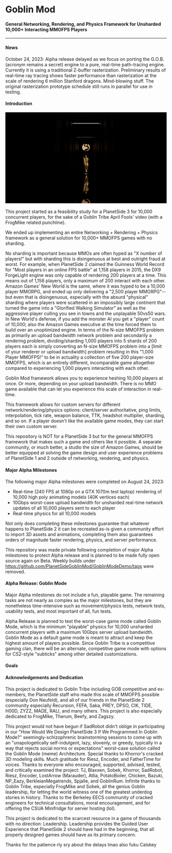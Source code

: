 # Goblin Mod
#### General Networking, Rendering, and Physics Framework for Unsharded 10,000+ Interacting MMOFPS Players
<hr>

#### News

October 24, 2023: Alpha release delayed as we focus on porting the G.O.B. (acronym remains a secret) engine to a pure, real-time path-tracing engine. Currently it is using a traditional Z-buffer rasterization. Preliminary results of real-time ray tracing shows faster performance than rasterization at the scale of rendering 6 million Stanford dragons. Mind-blowing stuff. The original rasterization prototype schedule still runs in parallel for use in testing.

#### Introduction

[![](./206376334.png)](https://www.youtube.com/watch?v=rTbKslUxKVU)

This project started as a feasibility study for a PlanetSide 3 for 10,000 concurrent players, for the sake of a Goblin Tribe April Fools' video (with a FrogMike related punchline).

We ended up implementing an entire Networking + Rendering + Physics framework as a general solution for 10,000+ MMOFPS games with no sharding.

No sharding is important because MMOs are often hyped as "X number of players!" but with sharding this is disingenuous at best and outright fraud at worst. For example, when PlanetSide 2 claimed the Guinness World Record for "Most players in an online FPS battle" at 1,158 players in 2015, the DX9 ForgeLight engine was only capable of rendering 200 players at a time. This means out of 1,158 players, only a maximum of 200 interact with each other. Amazon Games' New World is the same, where it was hyped to be a 10,000 player MMORPG, and ended up only delivering a "2,500 player MMORPG"--but even that is disingenuous, especially with the absurd "physical" sharding where players were scattered in an impossibly large continent that turned the game into a "Glorified Walking Simulator" as well as the aggressive player culling you see in towns and the unplayable 50vs50 wars. In New World's defense, if you add the monster AI you get a "player" count of 10,000; also the Amazon Games executive at the time forced them to build over an unoptimized engine. In terms of the N-size MMOFPS problem as primarily an upload bandwidth network problem and secondarily a rendering problem, dividing/sharding 1,000 players into 5 shards of 200 players each is simply converting an N-size MMOFPS problem into a [limit of your renderer or upload bandwidth] problem resulting in this "1,000 Player MMOFPS!" to be in actuality a collection of five 200 player-size MMOFPS, which is an entirely different, incomparable game altogether compared to experiencing 1,000 players interacting with each other.

Goblin Mod framework allows you to experience heshing 10,000 players at once. Or more, depending on your upload bandwidth. There is no MMO game available that can let you experience this scale of interaction in real-time.

This framework allows for custom servers for different network/rendering/physics options: client/server authoritative, ping limits, interpolation, tick rate, weapon balance, TTK, headshot multiplier, sharding, and so on. If a player doesn't like the available game modes, they can start their own custom server.

This repository is NOT for a PlanetSide 3 but for the general MMOFPS framework that makes such a game and others like it possible. A separate community, or much better, a studio the size of Amazon Games, should be better equipped at solving the game design and user experience problems of PlanetSide 1 and 2 outside of networking, rendering, and physics.

#### Major Alpha Milestones

The following major Alpha milestones were completed on August 24, 2023:

* Real-time (240 FPS at 1080p on a GTX 1070m test laptop) rendering of 10,000 high poly animating models (40K vertices each)
* 10Gbps worst-case upload bandwidth for unsharded real-time network updates of all 10,000 players sent to each player
* Real-time physics for all 10,000 models

Not only does completing these milestones guarantee that whatever happens to PlanetSide 2 it can be recreated as-is given a community effort to import 3D assets and animations, completing them also guarantees orders of magnitude faster rendering, physics, and server performance.

This repository was made private following completion of major Alpha milestones to protect Alpha release and is planned to be made fully open source again on Beta. Weekly builds under https://github.com/PlanetSideGoblinMod/GoblinModeDemo/tags were removed.

#### Alpha Release: Goblin Mode

Major Alpha milestones do not include a fun, playable game. The remaining tasks are not nearly as complex as the major milestones, but they are nonetheless time-intensive such as movement/physics tests, network tests, usability tests, and most important of all, fun tests.

Alpha Release is planned to test the worst-case game mode called Goblin Mode, which is the minimum "playable" physics for 10,000 unsharded concurrent players with a maximum 10Gbps server upload bandwidth. Goblin Mode as a default game mode is meant to attract and keep the highest amount of players possible. Since Goblin Tribe is a competitive gaming clan, there will be an alternate, competitive game mode with options for CS2-style "subticks" among other detailed customizations.

#### Goals

#### Acknowledgements and Dedication

This project is dedicated to Goblin Tribe including GOB competitive and ex-members, the PlanetSide staff who made this scale of MMOFPS possible (especially Don Neufeld), and all of our friends in the PlanetSide 2 community especially Recursion, FEFA, Saka, PREY, DPSO, CIK, TIDE, H00D, ZYZZ, MADE, RALI, and many others. This project is also especially dedicated to FrogMike, Therum, Beefy, and Zagszy.

This project would not have begun if SadRobot didn't oblige in participating in our "How Would We Design PlanetSide 3 If We Programmed In Goblin Mode?" seemingly-schizophrenic brainstorming sessions to come up with an "unapologetically self-indulgent, lazy, slovenly, or greedy, typically in a way that rejects social norms or expectations" worst-case solution called the Goblin Mode (meme) Architecture. Special thanks to Khorror's cracked 3D modeling skills. Much gratitude for Riesz, Encoder, and FatherTime for voices. Thanks to everyone who encouraged, supported, advised, tested, and critically examined the project: TJ, Blaxxen, Sobek, Khorror, SadRobot, Riesz, Encoder, LostArrow (Marauder), Atlia, PotatoBoiler, Chicken, Bazuki, NP_Eazy, BerkleianMegatrends, Spjalle, and GoblinRum. Infinite thanks to Goblin Tribe, especially FrogMike and Sobek, all the genius Goblin leadership, for letting the world witness one of the greatest underdog stories in history. Thanks to the Berkeley EECS community of cracked engineers for technical consultations, moral encouragement, and for offering the CSUA Minifridge for server hosting (lol).

This project is dedicated to the scarcest resource in a game of thousands with no direction: Leadership. Leadership provides the Guided User Experience that PlanetSide 2 should have had in the beginning, that all properly designed games should have as its primary concern.

Thanks for the patience rly sry about the delays lmao also fuku Calskey
